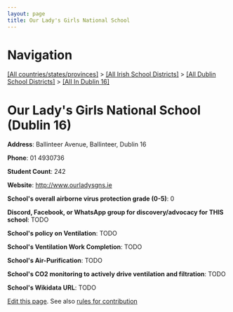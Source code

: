 ```yaml
---
layout: page
title: Our Lady's Girls National School
---
```

# Navigation

[[All countries/states/provinces]](../../../..) > [[All Irish School Districts]](../../..) > [[All Dublin School Districts]](../..) > [[All In Dublin 16]](..)

# Our Lady's Girls National School (Dublin 16)

**Address**: Ballinteer Avenue, Ballinteer, Dublin 16

**Phone**: 01 4930736

**Student Count**: 242

**Website**: <http://www.ourladysgns.ie>

**School's overall airborne virus protection grade (0-5)**: 0

**Discord, Facebook, or WhatsApp group for discovery/advocacy for THIS school**: TODO

**School's policy on Ventilation**: TODO

**School's Ventilation Work Completion**: TODO

**School's Air-Purification**: TODO

**School's CO2 monitoring to actively drive ventilation and filtration**: TODO

**School's Wikidata URL**: TODO


[Edit this page](https://github.com/ventilate-schools/Ireland/edit/main/./Dublin_16/Our_Lady's_Girls_National_School.md). See also [rules for contribution](../../../contribution-rules/)